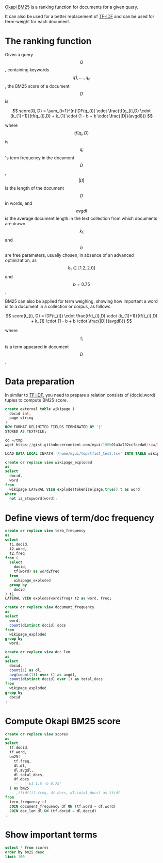 <!--
  Licensed to the Apache Software Foundation (ASF) under one
  or more contributor license agreements.  See the NOTICE file
  distributed with this work for additional information
  regarding copyright ownership.  The ASF licenses this file
  to you under the Apache License, Version 2.0 (the
  "License"); you may not use this file except in compliance
  with the License.  You may obtain a copy of the License at

    http://www.apache.org/licenses/LICENSE-2.0

  Unless required by applicable law or agreed to in writing,
  software distributed under the License is distributed on an
  "AS IS" BASIS, WITHOUT WARRANTIES OR CONDITIONS OF ANY
  KIND, either express or implied.  See the License for the
  specific language governing permissions and limitations
  under the License.
-->

[Okapi BM25](https://en.wikipedia.org/wiki/Okapi_BM25) is a ranking function for documents for a given query.

It can also be used for a better replacement of [TF-IDF](https://en.wikipedia.org/wiki/Tf%E2%80%93idf) and can be used for term-weight for each document.

<!-- toc -->

# The ranking function

Given a query $$Q$$, containing keywords $$q1,....,q_n$$, the BM25 score of a document $$D$$ is:

$$
score(Q, D) = \sum_{i=1}^{n}IDF(q_{i}) \cdot \frac{tf(q_{i},D) \cdot (k_{1}+1)}{tf(q_{i},D) + k_{1} \cdot (1 - b + b \cdot \frac{|D|}{avgdl})}
$$

where $$tf(q_{i}, D)$$ is $$q_{i}$$'s term frequency in the document $$D$$, $$|D|$$ is the length of the document $$D$$ in words, and $$avgdl$$ is the average document length in the text collection from which documents are drawn. $$k_{1}$$ and $$b$$ are free parameters, usually chosen, in absence of an advanced optimization, as $$k_{1} \in [1.2,2.0]$$ and $$b = 0.75$$.

BM25 can also be applied for term weighing, showing how important a word is to a document in a collection or corpus, as follows:

$$
score(t_{i}, D) = IDF(t_{i}) \cdot \frac{tf(t_{i},D) \cdot (k_{1}+1)}{tf(t_{i},D) + k_{1} \cdot (1 - b + b \cdot \frac{|D|}{avgdl})}
$$

where $$t_{i}$$ is a term appeared in document $$D$$.

# Data preparation

In similar to [TF-IDF](./tfidf), you need to prepare a relation consists of (docid,word) tuples to compute BM25 score.

```sql
create external table wikipage (
  docid int,
  page string
)
ROW FORMAT DELIMITED FIELDS TERMINATED BY '|'
STORED AS TEXTFILE;

cd ~/tmp
wget https://gist.githubusercontent.com/myui/190b91a3a792ccfceda0/raw/327acd192da4f96da8276dcdff01b19947a4373c/tfidf_test.tsv

LOAD DATA LOCAL INPATH '/home/myui/tmp/tfidf_test.tsv' INTO TABLE wikipage;

create or replace view wikipage_exploded
as
select
  docid, 
  word
from
  wikipage LATERAL VIEW explode(tokenize(page,true)) t as word
where
  not is_stopword(word);
```

# Define views of term/doc frequency

```sql
create or replace view term_frequency 
as
select
  t1.docid, 
  t2.word,
  t2.freq
from (
  select
    docid,
    tf(word) as word2freq
  from
    wikipage_exploded
  group by
    docid
) t1 
LATERAL VIEW explode(word2freq) t2 as word, freq;

create or replace view document_frequency
as
select
  word, 
  count(distinct docid) docs
from
  wikipage_exploded
group by
  word;

create or replace view doc_len
as
select 
  docid, 
  count(1) as dl,
  avg(count(1)) over () as avgdl,
  count(distinct docid) over () as total_docs
from
  wikipage_exploded
group by
  docid
;
```

# Compute Okapi BM25 score

```sql
create or replace view scores
as
select
  tf.docid,
  tf.word,
  bm25(
    tf.freq,
    dl.dl,
    dl.avgdl,
    dl.total_docs,
    df.docs
    -- , '-k1 1.5 -b 0.75'
  ) as bm25
  -- ,tfidf(tf.freq, df.docs, dl.total_docs) as tfidf
from
  term_frequency tf
  JOIN document_frequency df ON (tf.word = df.word)
  JOIN doc_len dl ON (tf.docid = dl.docid)
;
```

# Show important terms

```sql
select * from scores
order by bm25 desc
limit 100
```